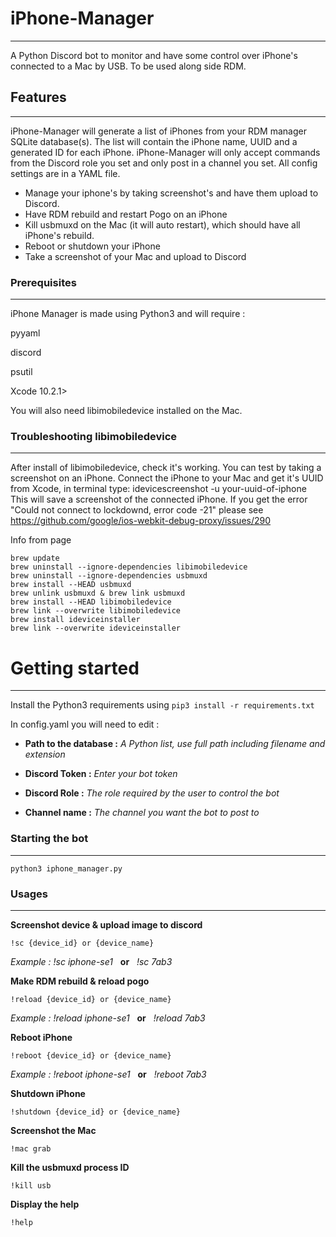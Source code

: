 # iPhone-Manager
---
A Python Discord bot to monitor and have some control over iPhone's connected to a Mac by USB.
To be used along side RDM. 


## Features
---
iPhone-Manager will generate a list of iPhones from your RDM manager SQLite database(s).
The list will contain the iPhone name, UUID and a generated ID for each iPhone.
iPhone-Manager will only accept commands from the Discord role you set and only post in a channel you set.
All config settings are in a YAML file.

+ Manage your iphone's by taking screenshot's and have them upload to Discord.
+ Have RDM rebuild and restart Pogo on an iPhone
+ Kill usbmuxd on the Mac (it will auto restart), which should have all iPhone's rebuild.
+ Reboot or shutdown your iPhone
+ Take a screenshot of your Mac and upload to Discord


### Prerequisites
---
iPhone Manager is made using Python3 and will require :

pyyaml

discord

psutil

Xcode 10.2.1>

You will also need libimobiledevice installed on the Mac.


### Troubleshooting libimobiledevice
---
After install of libimobiledevice, check it's working. You can test by taking a screenshot on an iPhone. Connect the iPhone to your Mac and get it's UUID from Xcode, in terminal type:
idevicescreenshot -u your-uuid-of-iphone  This will save a screenshot of the connected iPhone. If you get the error "Could not connect to lockdownd, error code -21" 
please see https://github.com/google/ios-webkit-debug-proxy/issues/290

Info from page
    
    brew update
    brew uninstall --ignore-dependencies libimobiledevice
    brew uninstall --ignore-dependencies usbmuxd
    brew install --HEAD usbmuxd
    brew unlink usbmuxd & brew link usbmuxd
    brew install --HEAD libimobiledevice
    brew link --overwrite libimobiledevice
    brew install ideviceinstaller
    brew link --overwrite ideviceinstaller


# Getting started
---
Install the Python3 requirements using 
`pip3 install -r requirements.txt`

In config.yaml you will need to edit :

* **Path to the database :** 
*A Python list, use full path including filename and extension*

* **Discord Token :**
*Enter your bot token*

* **Discord Role :**
*The role required by the user to control the bot*

* **Channel name :**
*The channel you want the bot to post to*


### Starting the bot
---

`python3 iphone_manager.py`


### Usages 
---
**Screenshot device & upload image to discord**

`!sc {device_id} or {device_name}`

*Example : !sc iphone-se1*  &nbsp; **or** &nbsp; *!sc 7ab3*

**Make RDM rebuild & reload pogo**

`!reload {device_id} or {device_name}`

*Example : !reload iphone-se1* &nbsp;  **or**  &nbsp; *!reload 7ab3*

**Reboot iPhone**

`!reboot {device_id} or {device_name}`

*Example : !reboot iphone-se1* &nbsp;  **or** &nbsp;  *!reboot 7ab3*

**Shutdown iPhone**

`!shutdown {device_id} or {device_name}`

**Screenshot the Mac**

`!mac grab`

**Kill the usbmuxd process ID**

`!kill usb`

**Display the help**

`!help`
